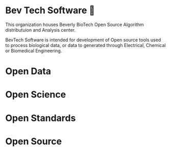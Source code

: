 # Bev Tech Software 🧫

This organization houses Beverly BioTech Open Source Algorithm distributuion and Analysis center.

BevTech Software is intended for development of Open source tools used to process biological data, or data to generated through Electrical, Chemical or Biomedical Engineering.

# Open Data
# Open Science
# Open Standards
# Open Source

<!--

**Here are some ideas to get you started:**

🙋‍♀️ A short introduction - what is your organization all about?
🌈 Contribution guidelines - how can the community get involved?
👩‍💻 Useful resources - where can the community find your docs? Is there anything else the community should know?
🍿 Fun facts - what does your team eat for breakfast?
🧙 Remember, you can do mighty things with the power of [Markdown](https://docs.github.com/github/writing-on-github/getting-started-with-writing-and-formatting-on-github/basic-writing-and-formatting-syntax)
-->
